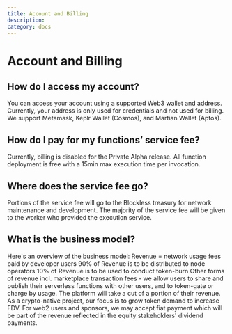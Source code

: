 ```yaml
---
title: Account and Billing
description: 
category: docs
---
```


# Account and Billing

## How do I access my account?

You can access your account using a supported Web3 wallet and address. Currently, your address is only used for credentials and not used for billing. We support Metamask, Keplr Wallet (Cosmos), and Martian Wallet (Aptos).

## How do I pay for my functions’ service fee?

Currently, billing is disabled for the Private Alpha release. All function deployment is free with a 15min max execution time per invocation.

## Where does the service fee go?

Portions of the service fee will go to the Blockless treasury for network maintenance and development. The majority of the service fee will be given to the worker who provided the execution service.

## What is the business model?

Here's an overview of the business model:
Revenue = network usage fees paid by developer users
90% of Revenue is to be distributed to node operators
10% of Revenue is to be used to conduct token-burn
Other forms of revenue incl. marketplace transaction fees - we allow users to share and publish their serverless functions with other users, and to token-gate or charge by usage. The platform will take a cut of a portion of their revenue.
As a crypto-native project, our focus is to grow token demand to increase FDV. For web2 users and sponsors, we may accept fiat payment which will be part of the revenue reflected in the equity stakeholders' dividend payments.
